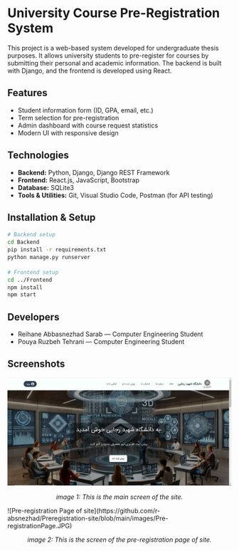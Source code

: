 # University Course Pre-Registration System

This project is a web-based system developed for undergraduate thesis purposes. It allows university students to pre-register for courses by submitting their personal and academic information. The backend is built with Django, and the frontend is developed using React.

## Features
- Student information form (ID, GPA, email, etc.)
- Term selection for pre-registration
- Admin dashboard with course request statistics
- Modern UI with responsive design

## Technologies
- **Backend:** Python, Django, Django REST Framework  
- **Frontend:** React.js, JavaScript, Bootstrap  
- **Database:** SQLite3  
- **Tools & Utilities:** Git, Visual Studio Code, Postman (for API testing)

## Installation & Setup
```bash
# Backend setup
cd Backend
pip install -r requirements.txt
python manage.py runserver

# Frontend setup
cd ../Frontend
npm install
npm start

```

## Developers
- Reihane Abbasnezhad Sarab — Computer Engineering Student  
- Pouya Ruzbeh Tehrani — Computer Engineering Student

## Screenshots
![Main Page of site](https://github.com/r-absnezhad/Preregistration-site/blob/main/images/MainPage.JPG)
<p align="center"><em>image 1: This is the main screen of the site.</em></p>
<p> </p>
![Pre-registration Page of site](https://github.com/r-absnezhad/Preregistration-site/blob/main/images/Pre-registrationPage.JPG)
<p align="center"><em>image 2: This is the screen of the pre-registration page of site.</em></p>
